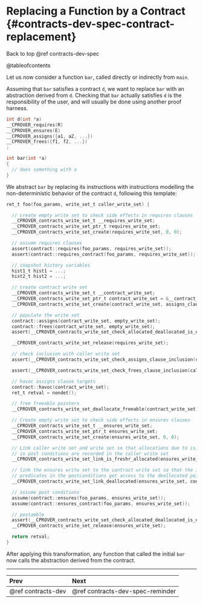 # Replacing a Function by a Contract {#contracts-dev-spec-contract-replacement}

Back to top @ref contracts-dev-spec

@tableofcontents

Let us now consider a function `bar`, called directly or indirectly from `main`.

Assuming that `bar` satisfies a contract `d`, we want to replace `bar` with an
abstraction derived from `d`. Checking that `bar` actually satisfies `d` is the
responsibility of the user, and will usually be done using another proof harness.

```c
int d(int *a)
__CPROVER_requires(R)
__CPROVER_ensures(E)
__CPROVER_assigns({a1, a2, ...})
__CPROVER_frees({f1, f2, ...})
;

int bar(int *a)
{
  // does something with a
}
```

We abstract `bar` by replacing its instructions with instructions modelling
the non-deterministic behavior of the contract `d`, following this template:

```c
ret_t foo(foo_params, write_set_t caller_write_set) {

  // create empty write set to check side effects in requires clauses
  __CPROVER_contracts_write_set_t __requires_write_set;
  __CPROVER_contracts_write_set_ptr_t requires_write_set;
  __CPROVER_contracts_write_set_create(requires_write_set, 0, 0);

  // assume requires clauses
  assert(contract::requires(foo_params, requires_write_set));
  assert(contract::requires_contract(foo_params, requires_write_set));

  // snapshot history variables
  hist1_t hist1 = ...;
  hist2_t hist2 = ...;

  // create contract write set
  __CPROVER_contracts_write_set_t __contract_write_set;
  __CPROVER_contracts_write_set_ptr_t contract_write_set = &__contract_write_set;
  __CPROVER_contracts_write_set_create(contract_write_set, assigns_clause_size(contract), frees_clause_size(contract));

  // populate the write set
  contract::assigns(contract_write_set, empty_write_set);
  contract::frees(contract_write_set, empty_write_set);
  assert(__CPROVER_contracts_write_set_check_allocated_deallocated_is_empty(requires_write_set));

  __CPROVER_contracts_write_set_release(requires_write_set);

  // check inclusion with caller write set
  assert(__CPROVER_contracts_write_set_check_assigns_clause_inclusion(caller_write_set, contract_write_set));

  assert(__CPROVER_contracts_write_set_check_frees_clause_inclusion(caller_write_set, contract_write_set));

  // havoc assigns clause targets
  contract::havoc(contract_write_set);
  ret_t retval = nondet();

  // free freeable pointers
  __CPROVER_contracts_write_set_deallocate_freeable(contract_write_set);

  // Create empty write set to check side effects in ensures clauses
  __CPROVER_contracts_write_set_t __ensures_write_set;
  __CPROVER_contracts_write_set_ptr_t ensures_write_set;
  __CPROVER_contracts_write_set_create(ensures_write_set, 0, 0);

  // Link caller write set and write set so that allocations due to is_fresh
  // in post conditions are recorded in the caller write set
  __CPROVER_contracts_write_set_link_is_freshr_allocated(ensures_write_set, caller_write_set);

  // link the ensures write set to the contract write set so that the is_freed
  // predicates in the postconditions get access to the deallocated pointers
  __CPROVER_contracts_write_set_link_deallocated(ensures_write_set, contract_write_set);

  // assume post conditions
  assume(contract::ensures(foo_params, ensures_write_set));
  assume(contract::ensures_contract(foo_params, ensures_write_set));

  // postamble
  assert(__CPROVER_contracts_write_set_check_allocated_deallocated_is_empty(ensures_write_set));
  __CPROVER_contracts_write_set_release(ensures_write_set);

  return retval;
}
```

After applying this transformation, any function that called the initial `bar`
now calls the abstraction derived from the contract.

---
 Prev | Next
:-----|:------
 @ref contracts-dev | @ref contracts-dev-spec-reminder
